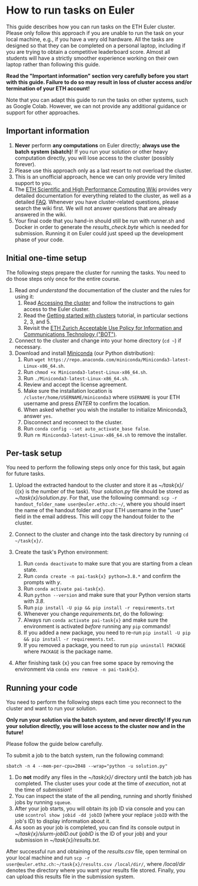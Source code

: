 How to run tasks on Euler
=========================

This guide describes how you can run tasks on the ETH Euler cluster.
Please only follow this approach if you are unable to run the task on your local machine,
e.g., if you have a very old hardware.
All the tasks are designed so that they can be completed on a personal laptop,
including if you are trying to obtain a competitive leaderboard score.
Almost all students will have a strictly smoother experience working
on their own laptop rather than following this guide.

**Read the "Important information" section very carefully before you start with this guide.
Failure to do so may result in loss of cluster access and/or termination of your ETH account!**

Note that you can adapt this guide to run the tasks on other systems, such as Google Colab. However, we can not provide any additional guidance or support for other approaches.

Important information
---------------------

1. **Never** perform **any computations** on Euler directly; **always use the batch system (sbatch)**! If you run your solution or other heavy computation directly, you will lose access to the cluster (possibly forever).
2. Please use this approach only as a last resort to not overload the cluster.
3. This is an unofficial approach, hence we can only provide very limited support to you.
4. The [ETH Scientific and High Performance Computing Wiki](https://scicomp.ethz.ch/wiki/Main_Page) provides very detailed documentation for everything related to the cluster, as well as a detailed [FAQ](https://scicomp.ethz.ch/wiki/FAQ). Whenever you have cluster-related questions, please search the wiki first. We will not answer questions that are already answered in the wiki.
5. Your final code that you hand-in should still be run with runner.sh and Docker in order to generate the *results_check.byte* which is needed for submission. Running it on Euler could just speed up the development phase of your code.

Initial one-time setup
----------------------

The following steps prepare the cluster for running the tasks. You need to do those steps only once for the entire course.

1. Read *and understand* the documentation of the cluster and the rules for using it:
   1. Read [Accessing the cluster](https://scicomp.ethz.ch/wiki/Accessing_the_cluster) and follow the instructions to gain access to the Euler cluster.
   2. Read the [Getting started with clusters](https://scicomp.ethz.ch/wiki/Getting_started_with_clusters) tutorial, in particular sections 2, 3, and 5.
   3. Revisit the [ETH Zurich Acceptable Use Policy for Information and Communications Technology (&#34;BOT&#34;)](https://rechtssammlung.sp.ethz.ch/Dokumente/203.21en.pdf).
2. Connect to the cluster and change into your home directory (`cd ~`) if necessary.
3. Download and install [Miniconda](https://docs.conda.io/en/latest/miniconda.html) (our Python distribution):
   1. Run `wget https://repo.anaconda.com/miniconda/Miniconda3-latest-Linux-x86_64.sh`.
   2. Run `chmod +x Miniconda3-latest-Linux-x86_64.sh`.
   3. Run `./Miniconda3-latest-Linux-x86_64.sh`.
   4. Review and accept the license agreement.
   5. Make sure the installation location is `/cluster/home/USERNAME/miniconda3` where `USERNAME` is your ETH username and press *ENTER* to confirm the location.
   6. When asked whether you wish the installer to initialize Miniconda3, answer `yes`.
   7. Disconnect and reconnect to the cluster.
   8. Run `conda config --set auto_activate_base false`.
   9. Run `rm Miniconda3-latest-Linux-x86_64.sh` to remove the installer.

Per-task setup
--------------

You need to perform the following steps only once for this task, but again for future tasks.

1. Upload the extracted handout to the cluster and store it as *~/task{x}/* ({x} is the number of the task). Your *solution.py* file should be stored as *~/task{x}/solution.py*. For that, use the following command:  `scp -r handout_folder_name user@euler.ethz.ch:~/`, where you should insert the name of the handout folder and your ETH username in the "user" field in the email address. This will copy the handout folder to the cluster.
2. Connect to the cluster and change into the task directory by running `cd ~/task{x}/`.
3. Create the task's Python environment:

   1. Run `conda deactivate` to make sure that you are starting from a clean state.
   2. Run `conda create -n pai-task{x} python=3.8.*` and confirm the prompts with *y*.
   3. Run `conda activate pai-task{x}`.
   4. Run `python --version` and make sure that your Python version starts with *3.8*.
   5. Run `pip install -U pip && pip install -r requirements.txt`
   6. Whenever you change *requirements.txt*, do the following:
   7. Always run `conda activate pai-task{x}` and make sure the environment is activated *before* running any `pip` commands!
   8. If you added a new package, you need to re-run `pip install -U pip && pip install -r requirements.txt`.
   9. If you removed a package, you need to run `pip uninstall PACKAGE` where `PACKAGE` is the package name.
4. After finishing task {x} you can free some space by removing the environment via `conda env remove -n pai-task{x}`.

Running your code
-----------------

You need to perform the following steps each time you reconnect to the cluster and want to run your solution.

**Only run your solution via the batch system, and never directly! If you run your solution directly, you will lose access to the cluster now and in the future!**

Please follow the guide below carefully.

To submit a job to the batch system, run the following command:

`sbatch -n 4 --mem-per-cpu=2048 --wrap="python -u solution.py"`

1. Do **not** modify any files in the *~/task{x}/* directory until the batch job has completed. The cluster uses your code at the time of *execution*, not at the time of *submission*!
2. You can inspect the state of the all pending, running and shortly finished jobs by running `squeue`.
3. After your job starts, you will obtain its job ID via console and you can use `scontrol show jobid -dd jobID` (where your replace `jobID` with the job's ID) to display information about it.
4. As soon as your job is completed, you can find its console output in *~/task{x}/slurm-jobID.out* (*jobID* is the ID of your job) and your submission in *~/task{x}/results.txt*.

After successful run and obtaining of the *results.csv* file, open terminal on your local machine and run `scp -r user@euler.ethz.ch:~/task{x}/results.csv /local/dir/`, where */local/dir* denotes the directory where you want your results file stored. Finally, you can upload this results file in the submission system.
